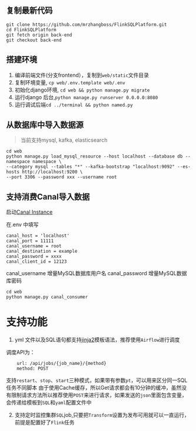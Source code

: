 ## 复制最新代码

    git clone https://github.com/mrzhangboss/FlinkSQLPlatform.git
    cd FlinkSQLPlatform
    git fetch origin back-end
    git checkout back-end
    

## 搭建环境

1. 编译前端文件(分支frontend），复制到`web/static`文件目录
2. 复制环境变量, `cp web/.env.template web/.env`
3. 初始化django环境, `cd web && python manage.py migrate`
4. 运行django 后台,`python manage.py runserver 0.0.0.0:8080`
5. 运行调试后端`cd ../terminal && python named.py`



## 从数据库中导入数据源

> 当前支持mysql, kafka, elasticsearch

    cd web 
    python manage.py load_mysql_resource --host localhost --database db --namespace namespace \
    --category mysql --tables "*" --kafka-bootstrap "localhost:9092" --es-hosts http://localhost:9200 \
    --port 3306 --password xxx --username root
    
    
 
## 支持消费Canal导入数据

启动[Canal Instance](https://github.com/alibaba/canal)

在.env 中填写

    canal_host = 'localhost'
    canal_port = 11111
    canal_username = root
    canal_destination = example
    canal_password = xxxx
    canal_client_id = 12123

canal_username 增量MySQL数据库用户名
canal_password 增量MySQL数据库密码

    cd web
    python manage.py canal_consumer
    
    
# 支持功能

1. yml 文件以及SQL语句都支持[jinja2](https://jinja.palletsprojects.com/en/2.10.x/)模板语法，推荐使用`Airflow`进行调度

调度API为：
    
        url: /api/jobs/{job_name}/{method}
        method: POST

支持`restart`、`stop`、`start`三种模式，如果带有参数`pt`，可以用来区分同一SQL任务不同脚本
由于使用Cache缓存，所以Get请求都会有10分钟的缓冲，虽然没有限制请求方法所以推荐使用`POST`来进行请求，如果发送的`json`里面包含变量，会传递给模板到`SQL`和`yaml`配置文件中

2. 支持定时监控集群`SQL`job,只要把`Transform`设置为发布可用就可以一直运行，前提是配置好了`Flink`任务

